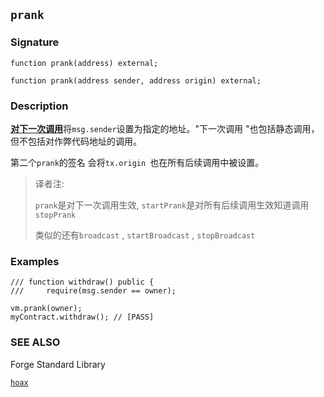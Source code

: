 ## `prank`

### Signature

```solidity
function prank(address) external;
```

```solidity
function prank(address sender, address origin) external;
```

### Description



<u>**对下一次调用**</u>将`msg.sender`设置为指定的地址。"下一次调用 "也包括静态调用，但不包括对作弊代码地址的调用。

第二个`prank`的签名  会将`tx.origin `也在所有后续调用中被设置。



> 译者注:
>
> `prank`是对下一次调用生效, `startPrank`是对所有后续调用生效知道调用`stopPrank`
>
> 类似的还有`broadcast` , `startBroadcast` , `stopBroadcast`

### Examples

```solidity
/// function withdraw() public {
///     require(msg.sender == owner);

vm.prank(owner);
myContract.withdraw(); // [PASS]
```

### SEE ALSO

Forge Standard Library

[`hoax`](../reference/forge-std/hoax.md)
